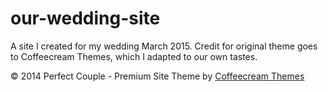 # our-wedding-site
A site I created for my wedding March 2015. Credit for original theme goes to Coffeecream Themes, which I adapted to our own tastes. 

&copy; 2014 Perfect Couple - Premium Site Theme by <a href="http://themeforest.net/user/Coffeecream/portfolio" target="_blank">Coffeecream Themes</a>

